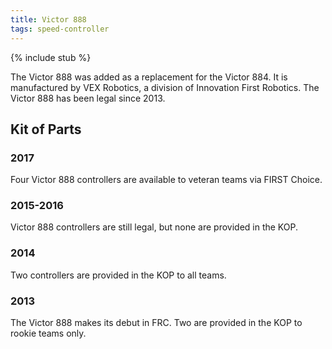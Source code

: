 ```yaml
---
title: Victor 888
tags: speed-controller
---
```


{% include stub %}

The Victor 888 was added as a replacement for the Victor 884. It is manufactured by VEX Robotics, a division of Innovation First Robotics. The Victor 888 has been legal since 2013.

## Kit of Parts

### 2017

Four Victor 888 controllers are available to veteran teams via FIRST Choice.

### 2015-2016

Victor 888 controllers are still legal, but none are provided in the KOP.

### 2014

Two controllers are provided in the KOP to all teams.

### 2013

The Victor 888 makes its debut in FRC. Two are provided in the KOP to rookie teams only.
